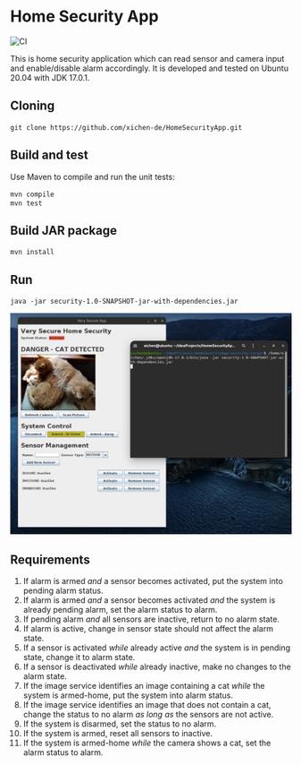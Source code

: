 # Home Security App

![CI](https://github.com/xichen-de/HomeSecurityApp/actions/workflows/java-ci.yml/badge.svg)

This is home security application which can read sensor and camera input and enable/disable alarm accordingly. It is developed and tested on Ubuntu 20.04 with JDK 17.0.1.

## Cloning

```
git clone https://github.com/xichen-de/HomeSecurityApp.git
```

## Build and test

Use Maven to compile and run the unit tests:

```
mvn compile
mvn test
```

## Build JAR package

```
mvn install
```

## Run

```
java -jar security-1.0-SNAPSHOT-jar-with-dependencies.jar
```

![Screenshot 2021-11-17 at 21.29.06](README.assets/example.png)

## Requirements

1. If alarm is armed *and* a sensor becomes activated, put the system into pending alarm status.
2. If alarm is armed *and* a sensor becomes activated *and* the system is already pending alarm, set the alarm status to alarm.
3. If pending alarm *and* all sensors are inactive, return to no alarm state.
4. If alarm is active, change in sensor state should not affect the alarm state.
5. If a sensor is activated *while* already active *and* the system is in pending state, change it to alarm state.
6. If a sensor is deactivated *while* already inactive, make no changes to the alarm state.
7. If the image service identifies an image containing a cat *while* the system is armed-home, put the system into alarm status.
8. If the image service identifies an image that does not contain a cat, change the status to no alarm *as long as* the sensors are not active.
9. If the system is disarmed, set the status to no alarm.
10. If the system is armed, reset all sensors to inactive.
11. If the system is armed-home *while* the camera shows a cat, set the alarm status to alarm.
